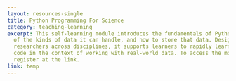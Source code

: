 ```yaml
---
layout: resources-single
title: Python Programming For Science
category: teaching-learning
excerpt: This self-learning module introduces the fundamentals of Python, some
  of the kinds of data it can handle, and how to store that data. Designed for
  researchers across disciplines, it supports learners to rapidly learn how to
  code in the context of working with real-world data. To access the module,
  register at the link.
link: temp
---
```

